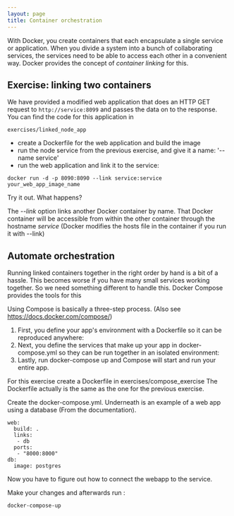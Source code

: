 ```yaml
---
layout: page
title: Container orchestration
---
```


With Docker, you create containers that each encapsulate a single service or application. 
When you divide a system into a bunch of collaborating services, the services need to be able to access each other in a convenient way. 
Docker  provides the concept of _container linking_ for this.

## Exercise: linking two containers

We have provided a modified web application
that does an HTTP GET request to `http://service:8099` and passes the data on to the response. 
You can find the code for this application in 

```
exercises/linked_node_app
```

- create a Dockerfile for the web application and build the image
- run the node service from the previous exercise, and give it a name: '--name service'
- run the web application and link it to the service:

```
docker run -d -p 8090:8090 --link service:service your_web_app_image_name
```

Try it out. What happens?

The _--link_ option links another Docker container by name. That Docker
container will be accessible from within the other container through the
hostname _service_ (Docker modifies the hosts file in the container if
you run it with --link)

## Automate orchestration

Running linked containers together in the right order by hand is a bit
of a hassle. This becomes worse if you have many small services working
together. So we need something different to handle this. Docker Compose provides the tools for this

Using Compose is basically a three-step process. (Also see https://docs.docker.com/compose/)

1. First, you define your app's environment with a Dockerfile so it can be reproduced anywhere:
2. Next, you define the services that make up your app in docker-compose.yml so they can be run together in an isolated environment:
3. Lastly, run docker-compose up and Compose will start and run your entire app.

For this exercise create a Dockerfile in exercises/compose_exercise
The Dockerfile actually is the same as the one for the previous exercise. 

Create the docker-compose.yml. Underneath is an example of a web app using a database (From the documentation).

```
web:
  build: .
  links:
   - db
  ports:
   - "8000:8000"
db:
  image: postgres
```
Now you have to figure out how to connect the webapp to the service. 

Make your changes and afterwards run : 
```
docker-compose-up 
```

